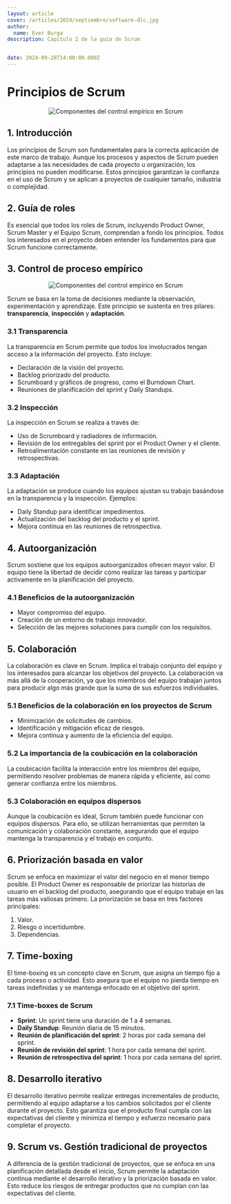 ```yaml
---
layout: article
cover: /articles/2024/septiembre/software-dlc.jpg
author:
  name: Ever Burga
description: Capítulo 2 de la guía de Scrum


date: 2024-09-28T14:00:00.000Z
---
```


# Principios de Scrum

<p align="center">
  <img src="/articles/2024/septiembre/scrum-principles.jpg" alt="Componentes del control empírico en Scrum">
</p>

## 1. Introducción

Los principios de Scrum son fundamentales para la correcta aplicación de este marco de trabajo. Aunque los procesos y aspectos de Scrum pueden adaptarse a las necesidades de cada proyecto u organización, los principios no pueden modificarse. Estos principios garantizan la confianza en el uso de Scrum y se aplican a proyectos de cualquier tamaño, industria o complejidad.

## 2. Guía de roles

Es esencial que todos los roles de Scrum, incluyendo Product Owner, Scrum Master y el Equipo Scrum, comprendan a fondo los principios. Todos los interesados en el proyecto deben entender los fundamentos para que Scrum funcione correctamente.

## 3. Control de proceso empírico


<p align="center">
  <img src="/articles/2024/septiembre/scrum-empirical-control-components.png" alt="Componentes del control empírico en Scrum">
</p>

Scrum se basa en la toma de decisiones mediante la observación, experimentación y aprendizaje. Este principio se sustenta en tres pilares: **transparencia**, **inspección** y **adaptación**.

### 3.1 Transparencia

La transparencia en Scrum permite que todos los involucrados tengan acceso a la información del proyecto. Esto incluye:
- Declaración de la visión del proyecto.
- Backlog priorizado del producto.
- Scrumboard y gráficos de progreso, como el Burndown Chart.
- Reuniones de planificación del sprint y Daily Standups.

### 3.2 Inspección

La inspección en Scrum se realiza a través de:
- Uso de Scrumboard y radiadores de información.
- Revisión de los entregables del sprint por el Product Owner y el cliente.
- Retroalimentación constante en las reuniones de revisión y retrospectivas.

### 3.3 Adaptación

La adaptación se produce cuando los equipos ajustan su trabajo basándose en la transparencia y la inspección. Ejemplos:
- Daily Standup para identificar impedimentos.
- Actualización del backlog del producto y el sprint.
- Mejora continua en las reuniones de retrospectiva.

## 4. Autoorganización

Scrum sostiene que los equipos autoorganizados ofrecen mayor valor. El equipo tiene la libertad de decidir cómo realizar las tareas y participar activamente en la planificación del proyecto.

### 4.1 Beneficios de la autoorganización

- Mayor compromiso del equipo.
- Creación de un entorno de trabajo innovador.
- Selección de las mejores soluciones para cumplir con los requisitos.

## 5. Colaboración

La colaboración es clave en Scrum. Implica el trabajo conjunto del equipo y los interesados para alcanzar los objetivos del proyecto. La colaboración va más allá de la cooperación, ya que los miembros del equipo trabajan juntos para producir algo más grande que la suma de sus esfuerzos individuales.

### 5.1 Beneficios de la colaboración en los proyectos de Scrum

- Minimización de solicitudes de cambios.
- Identificación y mitigación eficaz de riesgos.
- Mejora continua y aumento de la eficiencia del equipo.

### 5.2 La importancia de la coubicación en la colaboración

La coubicación facilita la interacción entre los miembros del equipo, permitiendo resolver problemas de manera rápida y eficiente, así como generar confianza entre los miembros.

### 5.3 Colaboración en equipos dispersos

Aunque la coubicación es ideal, Scrum también puede funcionar con equipos dispersos. Para ello, se utilizan herramientas que permiten la comunicación y colaboración constante, asegurando que el equipo mantenga la transparencia y el trabajo en conjunto.

## 6. Priorización basada en valor

Scrum se enfoca en maximizar el valor del negocio en el menor tiempo posible. El Product Owner es responsable de priorizar las historias de usuario en el backlog del producto, asegurando que el equipo trabaje en las tareas más valiosas primero. La priorización se basa en tres factores principales:
1. Valor.
2. Riesgo o incertidumbre.
3. Dependencias.

## 7. Time-boxing

El time-boxing es un concepto clave en Scrum, que asigna un tiempo fijo a cada proceso o actividad. Esto asegura que el equipo no pierda tiempo en tareas indefinidas y se mantenga enfocado en el objetivo del sprint.

### 7.1 Time-boxes de Scrum

- **Sprint**: Un sprint tiene una duración de 1 a 4 semanas.
- **Daily Standup**: Reunión diaria de 15 minutos.
- **Reunión de planificación del sprint**: 2 horas por cada semana del sprint.
- **Reunión de revisión del sprint**: 1 hora por cada semana del sprint.
- **Reunión de retrospectiva del sprint**: 1 hora por cada semana del sprint.

## 8. Desarrollo iterativo

El desarrollo iterativo permite realizar entregas incrementales de producto, permitiendo al equipo adaptarse a los cambios solicitados por el cliente durante el proyecto. Esto garantiza que el producto final cumpla con las expectativas del cliente y minimiza el tiempo y esfuerzo necesario para completar el proyecto.

## 9. Scrum vs. Gestión tradicional de proyectos

A diferencia de la gestión tradicional de proyectos, que se enfoca en una planificación detallada desde el inicio, Scrum permite la adaptación continua mediante el desarrollo iterativo y la priorización basada en valor. Esto reduce los riesgos de entregar productos que no cumplan con las expectativas del cliente.
